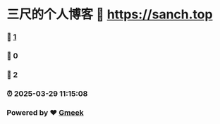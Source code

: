 # 三尺的个人博客 :link: https://sanch.top 
### :page_facing_up: [1](https://sanch.top/tag.html) 
### :speech_balloon: 0 
### :hibiscus: 2 
### :alarm_clock: 2025-03-29 11:15:08 
### Powered by :heart: [Gmeek](https://github.com/Meekdai/Gmeek)
